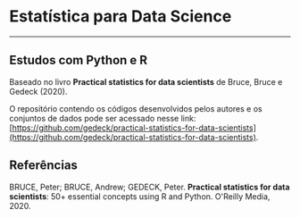 # Estatística para Data Science
---
## Estudos com Python e R
Baseado no livro **Practical statistics for data scientists** de Bruce, Bruce e Gedeck (2020). 

O repositório contendo os códigos desenvolvidos pelos autores e os conjuntos de dados pode ser acessado nesse link: [https://github.com/gedeck/practical-statistics-for-data-scientists](https://github.com/gedeck/practical-statistics-for-data-scientists).

## Referências

BRUCE, Peter; BRUCE, Andrew; GEDECK, Peter. **Practical statistics for data scientists**: 50+ essential concepts using R and Python. O'Reilly Media, 2020.
